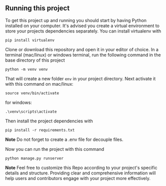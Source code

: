 ## Running this project

To get this project up and running you should start by having Python installed on your computer. It's advised you create a virtual environment to store your projects dependencies separately. You can install virtualenv with

```
pip install virtualenv
```

Clone or download this repository and open it in your editor of choice. In a terminal (mac/linux) or windows terminal, run the following command in the base directory of this project

```
python -m venv venv
```

That will create a new folder `env` in your project directory. Next activate it with this command on mac/linux:

```
source venv/bin/activate
```
for windows:
```
.\venv\scripts\activate
```

Then install the project dependencies with

```
pip install -r requirements.txt
```
**Note** Do not forget to create a .env file for decouple files.

Now you can run the project with this command

```
python manage.py runserver
```

**Note** Feel free to customize this Repo according to your project's specific details and structure. Providing clear and comprehensive information will help users and contributors engage with your project more effectively.
